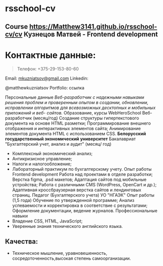 # rsschool-cv
Course
https://Matthew3141.github.io/rsschool-cv/cv
Кузнецов Матвей - Frontend development
------
# Контактные данные: 
> Телефон:
+375-29-153-80-60

Email:
mkuzniatsov@gmail.com
Linkedin:

@matthewkuzniatsov
Portfolio:
ссылка

Персональные данные
*Веб-разработчик с надежными навыками решения проблем и проверенным опытом в создании, обновлении, исправлении алгоритмов для всевозможных десктопных и мобильных приложений и веб- сайтов.*
Образование, курсы WebHeroSchool
Веб-разработчик (месяц/год)
Создание структуры гипертекстового документа на основе HTML разметки; Программирование внешнего отображения и интерактивных элементов сайта;
Анимирование элементов документа HTML с использованием CSS.
**Белорусский государственный экономический университет**
Бакалавриат "Бухгалтерский учет, анализ и аудит" (месяц/ год)
* Комплексный экономический анализ; 
* Антикризисное управление; 
* Налоги и налогообложение;
* Лабораторный практикум по бухгалтерскому учету.
Опыт работы
Frontend development
Работа над проектами в отделе разработки;
Верстка figma, .psd макетов; Адаптация сайтов под мобильные устройства;
Работа с различными CMS (WordPress, OpenCart и др.); Адаптивная кроссбраузерная верстка сайтов и лендинговых страниц.
Педагог (Бухгалтерского учета)
УО "НГАЭК"
Опыт работы (1,5 года)
Обучение по утвержденной программе;
Анализ успеваемости и корректировка в соответствие с результатами; Оформление документации, ведение журналов.
Профессиональные навыки
* Владение CSS, HTML, JavaScript;
* Уверенные знания технического английского языка.

## Качества: 
* Техническое мышление, уравновешенность, сосредоточенность,высокая степень самоорганизации.
                   
